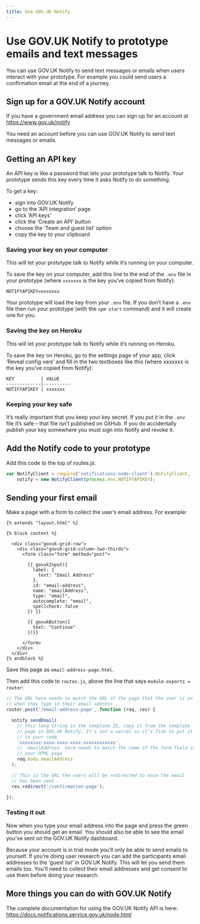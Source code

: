 ```yaml
---
title: Use GOV.UK Notify
---
```

# Use GOV.UK Notify to prototype emails and text messages

You can use GOV.UK Notify to send text messages or emails when users
interact with your prototype. For example you could send users a
confirmation email at the end of a journey.

## Sign up for a GOV.UK Notify account

If you have a government email address you can sign up for an account at
https://www.gov.uk/notify

You need an account before you can use GOV.UK Notify to send text
messages or emails.

## Getting an API key

An API key is like a password that lets your prototype talk to Notify.
Your prototype sends this key every time it asks Notify to do something.

To get a key:
- sign into GOV.UK Notify
- go to the ‘API integration’ page
- click ‘API keys’
- click the ‘Create an API’ button
- choose the ‘Team and guest list’ option
- copy the key to your clipboard

### Saving your key on your computer

This will let your prototype talk to Notify while it’s running on your
computer.

To save the key on your computer, add this line to the end of the `.env`
file in your prototype (where `xxxxxxx` is the key you’ve copied from
Notify):
```shell
NOTIFYAPIKEY=xxxxxxx
```   
Your prototype will load the key from your `.env` file. If you don’t
have a `.env` file then run your prototype (with the `npm start`
command) and it will create one for you.

### Saving the key on Heroku

This will let your prototype talk to Notify while it’s running on
Heroku.

To save the key on Heroku, go to the settings page of your app, click
‘Reveal config vars’ and fill in the two textboxes like this (where
xxxxxxx is the key you’ve copied from Notify):
```
KEY          | VALUE
-------------|----------
NOTIFYAPIKEY | xxxxxxx
```

### Keeping your key safe

It’s really important that you keep your key secret. If you put it in
the `.env` file it’s safe – that file isn’t published on GitHub. If you
do accidentally publish your key somewhere you must sign into Notify and
revoke it.

## Add the Notify code to your prototype

Add this code to the top of routes.js:

```javascript
var NotifyClient = require('notifications-node-client').NotifyClient,
    notify = new NotifyClient(process.env.NOTIFYAPIKEY);
```

## Sending your first email

Make a page with a form to collect the user’s email address. For
example:
```
{% extends "layout.html" %}

{% block content %}

  <div class="govuk-grid-row">
    <div class="govuk-grid-column-two-thirds">
      <form class="form" method="post">

        {{ govukInput({
          label: {
            text: "Email Address"
          },
          id: "email-address",
          name: "emailAddress",
          type: "email",
          autocomplete: "email",
          spellcheck: false
        }) }}

        {{ govukButton({
          text: "Continue"
        })}}

      </form>
    </div>
  </div>
{% endblock %}
```

Save this page as `email-address-page.html`.

Then add this code to `routes.js`, above the line that says
`module.exports = router`:

```javascript
// The URL here needs to match the URL of the page that the user is on
// when they type in their email address
router.post('/email-address-page', function (req, res) {

  notify.sendEmail(
    // this long string is the template ID, copy it from the template
    // page in GOV.UK Notify. It’s not a secret so it’s fine to put it
    // in your code.
    'xxxxxxxx-xxxx-xxxx-xxxx-xxxxxxxxxxxx',
    // `emailAddress` here needs to match the name of the form field in
    // your HTML page
    req.body.emailAddress
  );

  // This is the URL the users will be redirected to once the email
  // has been sent
  res.redirect('/confirmation-page');

});
```

### Testing it out

Now when you type your email address into the page and press the green
button you should get an email. You should also be able to see the email
you’ve sent on the GOV.UK Notify dashboard.

Because your account is in trial mode you’ll only be able to send emails
to yourself. If you’re doing user research you can add the participants
email addresses to the ‘guest list’ in GOV.UK Notify. This will let you
send them emails too. You’ll need to collect their email addresses and
get consent to use them before doing your research.

## More things you can do with GOV.UK Notify

The complete documentation for using the GOV.UK Notify API is here: https://docs.notifications.service.gov.uk/node.html
